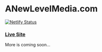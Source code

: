 # ANewLevelMedia.com

[![Netlify Status](https://api.netlify.com/api/v1/badges/217caf3e-4aa4-4536-803f-a63b3a01849d/deploy-status)](https://app.netlify.com/sites/anl/deploys)

### [Live Site](https://www.anewlevelmedia.com/)

More is coming soon... 
